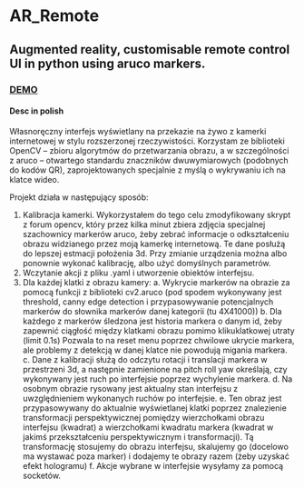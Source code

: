 # AR_Remote
## Augmented reality, customisable remote control UI in python using aruco markers.
### [DEMO](https://www.youtube.com/watch?v=jeoq_9IZCds&feature=youtu.be)
#### Desc in polish
Własnoręczny interfejs wyświetlany na przekazie na żywo z kamerki internetowej w stylu rozszerzonej rzeczywistości. Korzystam ze biblioteki OpenCV – zbioru algorytmów do przetwarzania obrazu, a w szczególności z aruco – otwartego standardu znaczników dwuwymiarowych (podobnych do kodów QR), zaprojektowanych specjalnie z myślą o wykrywaniu ich na klatce wideo.

Projekt działa w następujący sposób:
1.	Kalibracja kamerki. Wykorzystałem do tego celu zmodyfikowany skrypt z forum opencv, który przez kilka minut zbiera zdjęcia specjalnej szachownicy markerów aruco, żeby zebrać informacje o odkształceniu obrazu widzianego przez moją kamerkę internetową. Te dane posłużą do lepszej estmacji położenia 3d. Przy zmianie urządzenia można albo ponownie wykonać kalibrację, albo użyć domyślnych parametrów.
2.	Wczytanie akcji z pliku .yaml i utworzenie obiektów interfejsu.
3.	Dla każdej klatki z obrazu kamery:
a.	Wykrycie markerów na obrazie za pomocą funkcji z biblioteki cv2.aruco (pod spodem wykonywany jest threshold, canny edge detection i przypasowywanie potencjalnych markerów do słownika markerów danej kategorii (tu 4X41000))
b.	Dla każdego z markerów śledzona jest historia markera o danym id, żeby zapewnić ciągłość między klatkami obrazu pomimo klikuklatkowej utraty (limit 0.1s) Pozwala to na reset menu poprzez chwilowe ukrycie markera, ale problemy z detekcją w danej klatce nie powodują migania markera.
c.	Dane z kalibracji służą do odczytu rotacji i translacji markera w przestrzeni 3d, a następnie zamienione na pitch roll yaw określają, czy wykonywany jest ruch po interfejsie poprzez wychylenie markera.
d.	Na osobnym obrazie rysowany jest aktualny stan interfejsu z uwzględnieniem wykonanych ruchów po interfejsie. 
e.	Ten obraz jest przypasowywany do aktualnie wyświetlanej klatki poprzez znalezienie transformacji perspektywicznej pomiędzy wierzchołkami obrazu interfejsu (kwadrat) a wierzchołkami kwadratu markera (kwadrat w jakimś przekształceniu perspektywicznym i transformacji). Tą transformację stosujemy do obrazu interfejsu, skalujemy go (docelowo ma wystawać poza marker) i dodajemy te obrazy razem (żeby uzyskać efekt hologramu)
f.	Akcje wybrane w interfejsie wysyłamy za pomocą socketów.
